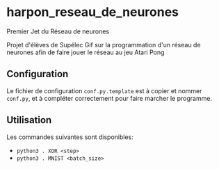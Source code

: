 # harpon_reseau_de_neurones
Premier Jet du Réseau de neurones

Projet d'élèves de Supélec Gif sur la programmation d'un réseau de neurones afin de faire jouer le réseau au jeu Atari Pong

## Configuration
Le fichier de configuration `conf.py.template` est à copier et nommer `conf.py`, et à compléter correctement pour faire marcher le programme.

## Utilisation
Les commandes suivantes sont disponibles:

* `python3 . XOR <step>`
* `python3 . MNIST <batch_size>`

